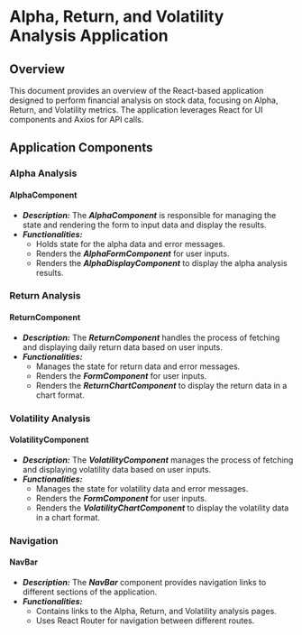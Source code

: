 # Alpha, Return, and Volatility Analysis Application
## Overview
This document provides an overview of the React-based application designed to perform financial analysis on stock data, focusing on Alpha, Return, and Volatility metrics. The application leverages React for UI components and Axios for API calls.

## Application Components
### Alpha Analysis
#### AlphaComponent
- ***Description:*** The ***AlphaComponent*** is responsible for managing the state and rendering the form to input data and display the results.
- ***Functionalities:***
  - Holds state for the alpha data and error messages.
  - Renders the ***AlphaFormComponent*** for user inputs.
  - Renders the ***AlphaDisplayComponent*** to display the alpha analysis results.

### Return Analysis
#### ReturnComponent
- ***Description:*** The ***ReturnComponent*** handles the process of fetching and displaying daily return data based on user inputs.
- ***Functionalities:***
  - Manages the state for return data and error messages.
  - Renders the ***FormComponent*** for user inputs.
  - Renders the ***ReturnChartComponent*** to display the return data in a chart format.
### Volatility Analysis
#### VolatilityComponent
- ***Description:*** The ***VolatilityComponent*** manages the process of fetching and displaying volatility data based on user inputs.
- ***Functionalities:***
  - Manages the state for volatility data and error messages.
  - Renders the ***FormComponent*** for user inputs.
  - Renders the ***VolatilityChartComponent*** to display the volatility data in a chart format.
### Navigation
#### NavBar
- ***Description:*** The ***NavBar*** component provides navigation links to different sections of the application.
- ***Functionalities:***
  - Contains links to the Alpha, Return, and Volatility analysis pages.
  - Uses React Router for navigation between different routes.